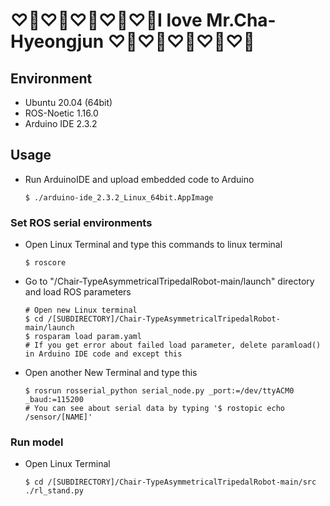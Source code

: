 # ♡🤍♡🤍♡🤍♡🤍♡🤍I love Mr.Cha-Hyeongjun ♡🤍♡🤍♡🤍♡🤍♡🤍

## Environment
- Ubuntu 20.04 (64bit)
- ROS-Noetic 1.16.0
- Arduino IDE 2.3.2

## Usage
- Run ArduinoIDE and upload embedded code to Arduino
  ```
  $ ./arduino-ide_2.3.2_Linux_64bit.AppImage
  ```

### Set ROS serial environments

- Open Linux Terminal and type this commands to linux terminal
  ```
  $ roscore
  ```


- Go to "/Chair-TypeAsymmetricalTripedalRobot-main/launch" directory and load ROS parameters
  ```
  # Open new Linux terminal
  $ cd /[SUBDIRECTORY]/Chair-TypeAsymmetricalTripedalRobot-main/launch
  $ rosparam load param.yaml
  # If you get error about failed load parameter, delete paramload() in Arduino IDE code and except this
  ```
  
- Open another New Terminal and type this
  ```
  $ rosrun rosserial_python serial_node.py _port:=/dev/ttyACM0 _baud:=115200
  # You can see about serial data by typing '$ rostopic echo /sensor/[NAME]'
  ```

### Run model

- Open Linux Terminal
  ```
  $ cd /[SUBDIRECTORY]/Chair-TypeAsymmetricalTripedalRobot-main/src
  ./rl_stand.py
  ```
